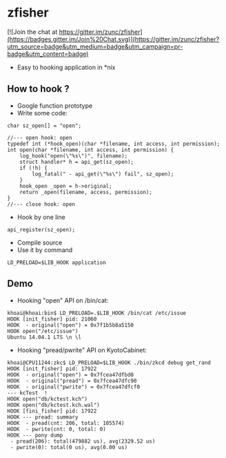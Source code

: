 # zfisher

[![Join the chat at https://gitter.im/zunc/zfisher](https://badges.gitter.im/Join%20Chat.svg)](https://gitter.im/zunc/zfisher?utm_source=badge&utm_medium=badge&utm_campaign=pr-badge&utm_content=badge)

* Easy to hooking application in *nix

## How to hook ?
* Google function prototype
* Write some code:
```
char sz_open[] = "open";

//--- open hook: open
typedef int (*hook_open)(char *filename, int access, int permission);
int open(char *filename, int access, int permission) {
	log_hook("open(\"%s\")", filename);
	struct handler* h = api_get(sz_open);
	if (!h) {
		log_fatal(" - api_get(\"%s\") fail", sz_open);
	}
	hook_open _open = h->original;
	return _open(filename, access, permission);
}
//--- close hook: open
```
* Hook by one line
```
api_register(sz_open);
```
* Compile source
* Use it by command
```
LD_PRELOAD=$LIB_HOOK application
```

## Demo
* Hooking "open" API on /bin/cat:
```
khoai@khoai:bin$ LD_PRELOAD=.$LIB_HOOK /bin/cat /etc/issue
HOOK [init_fisher] pid: 21060
HOOK  - original("open") = 0x7f1b5b8a5150
HOOK open("/etc/issue")
Ubuntu 14.04.1 LTS \n \l
```
* Hooking "pread/pwrite" API on KyotoCabinet:
```
khoai@CPU11244:zkc$ LD_PRELOAD=$LIB_HOOK ./bin/zkcd debug get_rand
HOOK [init_fisher] pid: 17922
HOOK  - original("open") = 0x7fcea47dfbd0
HOOK  - original("pread") = 0x7fcea47dfc90
HOOK  - original("pwrite") = 0x7fcea47dfcf0
--- kcTest  !
HOOK open("db/kctest.kch")
HOOK open("db/kctest.kch.wal")
HOOK [fini_fisher] pid: 17922
HOOK --- pread: summary
HOOK  - pread(cnt: 206, total: 105574)
HOOK  - pwrite(cnt: 0, total: 0)
HOOK --- pony dump
 - pread(206): total(479882 us), avg(2329.52 us)
 - pwrite(0): total(0 us), avg(0.00 us)
```